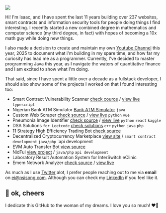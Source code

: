 ![](https://komarev.com/ghpvc/?username=1cbyc&color=blueviolet)

Hi! I'm Isaac, and I have spent the last 11 years building over 237 websites, smart contracts and information security tools for people doing things I find interesting. I recently started a new combined degree in mathematics and computer science (my third degree, in fact) with hopes of becoming a 10x math guy while doing new things.

I also made a decision to create and maintain my own [Youtube Channel](https://www.youtube.com/@1cbyc) this year, 2025 to document what i'm building in my spare time, and how far my curiosity has lead me as a programmer. Currently, I've decided to master programming Java this year, as I navigate the waters of quantitative finance and I am excited to show what I'm doing.

That said, since I have spent a little over a decade as a fullstack developer, I should also show some of the projects I worked on that I found interesting too:
- Smart Contract Vulnerability Scanner [check cource](https://github.com/1cbyc/secure-audit) / [view live](https://secure-audit.nsisonglabs.xyz) `typescript`
- Nigerian Bank ATM Simulator [Bank ATM Simulator](https://github.com/1cbyc/atm_simulation) `java`
- Custom Web Scraper [check source](https://github.com/1cbyc/1cbyc-web-scraper) / [view live](https://webscraper.nsisonglabs.xyz) `python` `vue`
- Pneumonia Image Identifier [check source](https://github.com/1cbyc/image_classification) / [view live](https://pneumonia-detection.nsisonglabs.xyz/) `python` `react` `kaggle`
- DSA Solutions `for Leetcode` [check solutions](https://github.com/1cbyc/leetcode) `c++` `python` `java` `php`
- 11 Strategy High Efficiency Trading Bot [check source](https://github.com/1cbyc/1cbyc-trading-bot)
- Decentralized Cryptocurrency Marketplace [view site](https://p2pfi.co/)  / `smart contract development` `java/php` `api development
- EVM Auto Transfer Bot [view source](https://github.com/1cbyc/EVM-AutoTransfer-Bot)
- NidFul [view project](https://nidful.com/) / `java/php` `api development`
- Laboratory Result Automation System for InterSwitch eClinic
- Emem Network Analyzer [check source](https://github.com/1cbyc/emem_network_analyzer) / [view live]()

As much as I use [Twitter](https://x.com/1cbyc) alot, I prefer people reaching out to me via **email** on [ei@nsisong.com](mailto:ei@nsisong.com). Although you can check my [LinkedIn](https://linkedin.com/in/isaacnsisong) if you feel like it.

## 💖 ok, cheers
I dedicate this GitHub to the woman of my dreams. I love you so much! ❤️🌹

<!--
Quant Developer responsibilities:
Build and maintain the technology infrastructure that quants use
Implement trading algorithms and models in production systems
Develop pricing engines, risk management platforms, backtesting frameworks
Optimize code for speed (microsecond latencies matter in HFT)
Build data pipelines for market data feeds
Create tools and libraries that quant researchers use

Key skills:
Strong programming (C++, Python, Java - C++ especially important for speed)
System architecture and distributed computing
Database design and optimization
Understanding financial markets (but less deep than pure quants)
DevOps, cloud platforms, real-time systems
-->
